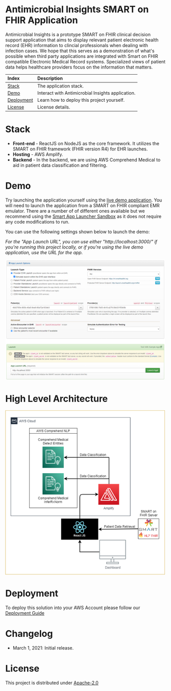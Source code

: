 # Antimicrobial Insights SMART on FHIR Application
Antimicrobial Insights is a prototype SMART on FHIR clinical decision support application that aims to display relevant patient electronic health record (EHR) information to clincial professionals when dealing with infection cases. We hope that this serves as a demonstration of what's possible when third party applications are integrated with Smart on FHIR compatible Electronic Medical Record systems. Specialized views of patient data helps healthcare providers focus on the information that matters.

|Index| Description|
|:----------------|:-----------|
| [Stack](#stack)         |     The application stack.    | 
| [Demo](#demo)         |     Interact with Antimicrobial Insights application.    | 
| [Deployment](#deployment)         |    Learn how to deploy this project yourself. |
| [License](#license)      |     License details.     |


# Stack

* **Front-end** - ReactJS on NodeJS as the core framework. It utilizes the SMART on FHIR framework (FHIR version R4) for EHR launches.
* **Hosting** - AWS Amplify.
* **Backend** - In the backend, we are using AWS Comprehend Medical to aid in patient data classification and filtering. 

# Demo
Try launching the application yourself using the [live demo application](). You will need to launch the application from a SMART on FHIR compliant EMR emulator. There are a number of of different ones available but we recommend using the [Smart App Launcher Sandbox](https://launch.smarthealthit.org/) as it does not require any code modifications to run. 

You can use the following settings shown below to launch the demo:

*For the "App Launch URL", you can use either "http://localhost:3000/" if you're running this project locally, or if you're using the live demo application, use the URL for the app.*

<img src="./docs/images/smartSandbox.png"  width="500"/>


# High Level Architecture

<img src="./docs/images/architecture_diagram.png"  width="500"/>

# Deployment
To deploy this solution into your AWS Account please follow our [Deployment Guide](./docs/deployment_guide.md)


# Changelog
* March 1, 2021: Initial release.

# License
This project is distributed under  [Apache-2.0](https://github.com/UBC-CIC/antimicrobial_app_smart_fhir/blob/main/LICENSE) 
